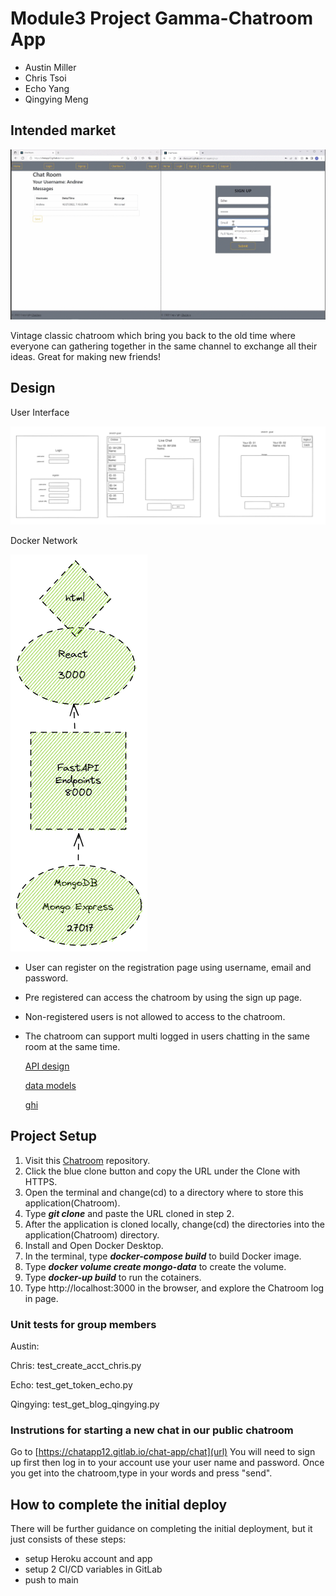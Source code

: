 # Module3 Project Gamma-Chatroom App

- Austin Miller
- Chris Tsoi
- Echo Yang
- Qingying Meng

## Intended market
![GIF](/image/main.gif)

Vintage classic chatroom which bring you back to the old time where everyone can gathering together in the same channel to exchange all their ideas. Great for making new friends! 

## Design

User Interface

![merging to main](/image/planning.png)

 Docker Network

![merging to main](/image/docker.png)
- User can register on the registration page using username, email and password.
- Pre registered can access the chatroom by using the sign up page.
- Non-registered users is not allowed to access to the chatroom.
- The chatroom can support multi logged in users chatting in the same room at the same time.

  [API design](https://gitlab.com/chatapp12/chat-app/-/blob/main/docs/api%20design.md)

  [data models](https://gitlab.com/chatapp12/chat-app/-/blob/main/docs/data%20model.md)

  [ghi](https://gitlab.com/chatapp12/chat-app/-/blob/main/docs/ghi.md)



## Project Setup

1. Visit this [Chatroom](https://gitlab.com/chatapp12/chat-app.git) repository.
2. Click the blue clone button and copy the URL under the Clone with HTTPS.
3. Open the terminal and change(cd) to a directory where to store this application(Chatroom).
4. Type ***git clone*** and paste the URL cloned in step 2.
5. After the application is cloned locally, change(cd) the directories into the application(Chatroom) directory.
6. Install and Open Docker Desktop.
7. In the terminal, type ***docker-compose build*** to build Docker image.
8. Type ***docker volume create mongo-data*** to create the volume.
9. Type ***docker-up build*** to run the cotainers.
 10. Type http://localhost:3000 in the browser, and explore the Chatroom log in page.

### Unit tests for group members


Austin:

Chris: test_create_acct_chris.py

Echo: test_get_token_echo.py

Qingying: test_get_blog_qingying.py



### Instrutions for starting a new chat in our public chatroom 
Go to [https://chatapp12.gitlab.io/chat-app/chat](url) You will need to sign up first then log in to your account use your user name and password. Once you get into the chatroom,type in your words and press "send".



## How to complete the initial deploy

There will be further guidance on completing the initial deployment, but it just consists of these steps:

- setup Heroku account and app
- setup 2 CI/CD variables in GitLab
- push to main
